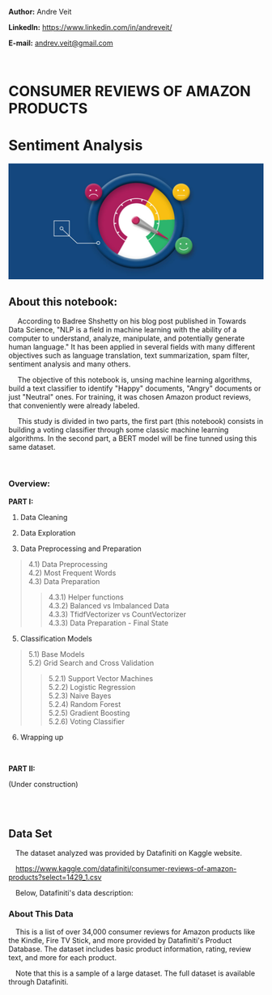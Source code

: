    **Author:** Andre Veit

   **LinkedIn:** https://www.linkedin.com/in/andreveit/

   **E-mail:** andrev.veit@gmail.com
   
<br>

   # CONSUMER REVIEWS OF AMAZON PRODUCTS


# Sentiment Analysis


![figure](https://github.com/andreveit/sentiment_anaysis/blob/main/sentiment_analysis.jpg?raw=true)

## About this notebook:

&emsp; According to Badree Shshetty on his blog post published in Towards Data Science, "NLP is a field in machine learning with the ability of a computer to understand, analyze, manipulate, and potentially generate human language." It has been applied in several fields with many different objectives such as language translation, text summarization, spam filter, sentiment analysis and many others.

&emsp; The objective of this notebook is, unsing machine learning algorithms, build a text classifier to identify "Happy" documents, "Angry" documents or just "Neutral" ones. For training, it was chosen Amazon product reviews, that conveniently were already labeled.

&emsp; This study is divided in two parts, the first part (this notebook) consists in building a voting classifier through some classic machine learning algorithms. In the second part, a BERT model will be fine tunned using this same dataset.

<br>

### Overview:


**PART I:**

1) Data Cleaning

3) Data Exploration

4) Data Preprocessing and Preparation
> 4.1) Data Preprocessing<br>
> 4.2) Most Frequent Words<br>
> 4.3) Data Preparation<br>
> >4.3.1) Helper functions<br>
> >4.3.2) Balanced vs Imbalanced Data <br>
> >4.3.3) TfidfVectorizer   vs   CountVectorizer <br>
> >4.3.3) Data Preparation - Final State <br>

5) Classification Models
> 5.1) Base Models<br>
> 5.2) Grid Search and Cross Validation<br>
> >5.2.1) Support Vector Machines <br>
> >5.2.2) Logistic Regression <br>
> >5.2.3) Naive Bayes <br>
> >5.2.4) Random Forest <br>
> >5.2.5) Gradient Boosting <br>
> >5.2.6) Voting Classifier <br>

6) Wrapping up

<br>

**PART II:**

(Under construction)


<br>
<br>


## Data Set

&emsp;The dataset analyzed was provided by Datafiniti on Kaggle website.

&emsp;https://www.kaggle.com/datafiniti/consumer-reviews-of-amazon-products?select=1429_1.csv

&emsp;Below, Datafiniti's data description:

### About This Data

&emsp;This is a list of over 34,000 consumer reviews for Amazon products like the Kindle, Fire TV Stick, and more provided by Datafiniti's Product Database. The dataset includes basic product information, rating, review text, and more for each product.

&emsp;Note that this is a sample of a large dataset. The full dataset is available through Datafiniti.
